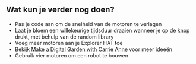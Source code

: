 ## Wat kun je verder nog doen?

- Pas je code aan om de snelheid van de motoren te verlagen
- Laat je bloem een ​​willekeurige tijdsduur draaien wanneer je op de knop drukt, met behulp van de random library
- Voeg meer motoren aan je Explorer HAT toe
- Bekijk [Make a Digital Garden with Carrie Anne](https://www.youtube.com/watch?v=4Fs7y7gZIag) voor meer ideeën
- Gebruik vier motoren om een ​​robot te bouwen